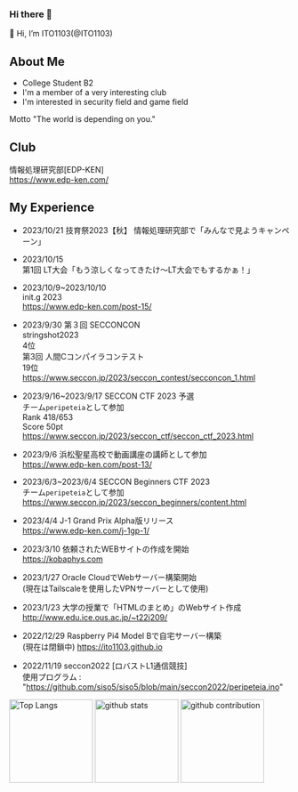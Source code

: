 ### Hi there 👋

<!--
**ITO1103/ITO1103** is a ✨ _special_ ✨ repository because its `README.md` (this file) appears on your GitHub profile.

Here are some ideas to get you started:

- 🔭 I’m currently working on ...
- 🌱 I’m currently learning ...
- 👯 I’m looking to collaborate on ...
- 🤔 I’m looking for help with ...
- 💬 Ask me about ...
- 📫 How to reach me: ...
- 😄 Pronouns: ...
- ⚡ Fun fact: ...
-->
👋 Hi, I’m ITO1103(@ITO1103)
## About Me

- College Student B2
- I'm a member of a very interesting club
- I'm interested in security field and game field

Motto
"The world is depending on you."

## Club
情報処理研究部[EDP-KEN]  
https://www.edp-ken.com/

## My Experience
- 2023/10/21
技育祭2023【秋】
情報処理研究部で「みんなで見ようキャンペーン」

- 2023/10/15  
第1回 LT大会「もう涼しくなってきたけ〜LT大会でもするかぁ！」  

- 2023/10/9~2023/10/10  
    init.g 2023  
  https://www.edp-ken.com/post-15/
    

- 2023/9/30
    第３回 SECCONCON  
    stringshot2023  
    4位  
    第3回 人間Cコンパイラコンテスト  
    19位  
    https://www.seccon.jp/2023/seccon_contest/secconcon_1.html

- 2023/9/16~2023/9/17
    SECCON CTF 2023 予選  
    チーム```peripeteia```として参加  
    Rank 418/653  
    Score 50pt  
    https://www.seccon.jp/2023/seccon_ctf/seccon_ctf_2023.html

- 2023/9/6
    浜松聖星高校で動画講座の講師として参加  
    https://www.edp-ken.com/post-13/

- 2023/6/3~2023/6/4
    SECCON Beginners CTF 2023  
    チーム```peripeteia```として参加  
    https://www.seccon.jp/2023/seccon_beginners/content.html

- 2023/4/4
    J-1 Grand Prix Alpha版リリース  
    https://www.edp-ken.com/j-1gp-1/


- 2023/3/10
    依頼されたWEBサイトの作成を開始  
    https://kobaphys.com


- 2023/1/27
    Oracle CloudでWebサーバー構築開始  
    (現在はTailscaleを使用したVPNサーバーとして使用)


- 2023/1/23
    大学の授業で「HTMLのまとめ」のWebサイト作成  
    http://www.edu.ice.ous.ac.jp/~t22j209/


- 2022/12/29
    Raspberry Pi4 Model Bで自宅サーバー構築  
    (現在は閉鎖中)
    https://ito1103.github.io


- 2022/11/19
    seccon2022 [ロバストL1通信競技]  
    使用プログラム : "https://github.com/siso5/siso5/blob/main/seccon2022/peripeteia.ino" 


<p align="left"> 
  <img alt="Top Langs" height="150px" src="https://github-readme-stats.vercel.app/api/top-langs/?username=ITO1103&layout=compact&count_private=true&show_icons=true&theme=onedark" />
  <img alt="github stats" height="150px" src="https://github-readme-stats.vercel.app/api?username=ITO1103&count_private=true&show_icons=true&show_icons=true&theme=onedark" />
  <img alt="github contribution" height="150px" src="https://github-readme-streak-stats.herokuapp.com/?user=ITO1103">
</p>
